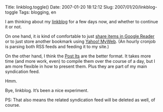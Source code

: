 Title: linkblog.toggle()
Date: 2007-01-20 18:12:12
Slug: 2007/01/20/linkblog-toggle
Tags: blogging, en


I am thinking about my [linkblog][1] for a few days now, and whether to
continue it or not.

On one hand, it _is_ kind of comfortable to just [share items in Google
Reader][2] or to just store another bookmark using [Yahoo! MyWeb][3]. (An
hourly cronjob is parsing both RSS feeds and feeding it to my site.)

On the other hand, I think the [Post Its][4] are the better format. It takes
more time (and more work, even) to compile them over the course of a day, but
I am more flexible in how to present them. Plus they are part of my main
syndication feed.

Hmm.

Bye, linkblog. It’s been a nice experiment.

PS: That also means the related syndication feed will be deleted as well, of
course.

   [1]: http://carlo.zottmann.org/linkblog/
   [2]: http://www.google.com/help/reader/sharing.html
   [3]: http://myweb.yahoo.com
   [4]: http://carlo.zottmann.org/tag/post-it
